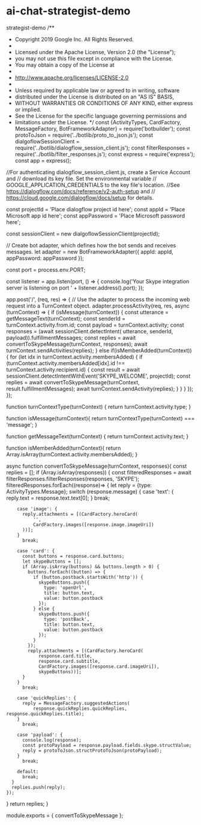 # ai-chat-strategist-demo
strategist-demo
/**
 * Copyright 2019 Google Inc. All Rights Reserved.
 *
 * Licensed under the Apache License, Version 2.0 (the "License");
 * you may not use this file except in compliance with the License.
 * You may obtain a copy of the License at
 *
 *    http://www.apache.org/licenses/LICENSE-2.0
 *
 * Unless required by applicable law or agreed to in writing, software
 * distributed under the License is distributed on an "AS IS" BASIS,
 * WITHOUT WARRANTIES OR CONDITIONS OF ANY KIND, either express or implied.
 * See the License for the specific language governing permissions and
 * limitations under the License.
 */
const {ActivityTypes,
  CardFactory,
  MessageFactory,
  BotFrameworkAdapter} = require('botbuilder');
const protoToJson = require('../botlib/proto_to_json.js');
const dialgoflowSessionClient =
    require('../botlib/dialogflow_session_client.js');
const filterResponses = require('../botlib/filter_responses.js');
const express = require('express');
const app = express();

//For authenticating dialogflow_session_client.js, create a Service Account and
// download its key file. Set the environmental variable
// GOOGLE_APPLICATION_CREDENTIALS to the key file's location.
//See https://dialogflow.com/docs/reference/v2-auth-setup and
// https://cloud.google.com/dialogflow/docs/setup for details.

const projectId = 'Place dialogflow project id here';
const appId = 'Place Microsoft app id here';
const appPassword = 'Place Microsoft password here';

const sessionClient = new dialgoflowSessionClient(projectId);

// Create bot adapter, which defines how the bot sends and receives messages.
let adapter = new BotFrameworkAdapter({
  appId: appId,
  appPassword: appPassword
});

const port = process.env.PORT;

const listener = app.listen(port, () => {
  console.log('Your Skype integration server is listening on port '
      + listener.address().port);
});

app.post('/', (req, res) => {
  // Use the adapter to process the incoming web request into a TurnContext object.
  adapter.processActivity(req, res, async (turnContext) => {
    if (isMessage(turnContext)) {
      const utterance = getMessageText(turnContext);
      const senderId = turnContext.activity.from.id;
      const payload = turnContext.activity;
      const responses = (await sessionClient.detectIntent(
          utterance, senderId, payload)).fulfillmentMessages;
      const replies = await convertToSkypeMessage(turnContext, responses);
      await turnContext.sendActivities(replies);
    } else if(isMemberAdded(turnContext)) {
      for (let idx in turnContext.activity.membersAdded) {
        if (turnContext.activity.membersAdded[idx].id !==
            turnContext.activity.recipient.id) {
          const result = await sessionClient.detectIntentWithEvent('SKYPE_WELCOME',
              projectId);
          const replies = await convertToSkypeMessage(turnContext,
              result.fulfillmentMessages);
          await turnContext.sendActivity(replies);
        }
      }
    }
  });
});

function turnContextType(turnContext) {
  return turnContext.activity.type;
}

function isMessage(turnContext){
  return turnContextType(turnContext) === 'message';
}

function getMessageText(turnContext) {
  return turnContext.activity.text;
}

function isMemberAdded(turnContext){
  return Array.isArray(turnContext.activity.membersAdded);
}

async function convertToSkypeMessage(turnContext, responses){
  const replies = [];
  if (Array.isArray(responses)) {
    const filteredResponses = await filterResponses.filterResponses(responses, 'SKYPE');
    filteredResponses.forEach((response)=> {
      let reply = {type: ActivityTypes.Message};
      switch (response.message) {
        case 'text': {
          reply.text = response.text.text[0];
        }
          break;

        case 'image': {
          reply.attachments = [(CardFactory.heroCard(
              '',
              CardFactory.images([response.image.imageUri])
          ))];
        }
          break;

        case 'card': {
          const buttons = response.card.buttons;
          let skypeButtons = [];
          if (Array.isArray(buttons) && buttons.length > 0) {
            buttons.forEach((button) => {
              if (button.postback.startsWith('http')) {
                skypeButtons.push({
                  type: 'openUrl',
                  title: button.text,
                  value: button.postback
                });
              } else {
                skypeButtons.push({
                  type: 'postBack',
                  title: button.text,
                  value: button.postback
                });
              }
            });
            reply.attachments = [(CardFactory.heroCard(
                response.card.title,
                response.card.subtitle,
                CardFactory.images([response.card.imageUri]),
                skypeButtons))];
          }
        }
          break;

        case 'quickReplies': {
          reply = MessageFactory.suggestedActions(
              response.quickReplies.quickReplies, response.quickReplies.title);
        }
          break;

        case 'payload': {
          console.log(response);
          const protoPayload = response.payload.fields.skype.structValue;
          reply = protoToJson.structProtoToJson(protoPayload);
        }
          break;

        default:
          break;
      }
      replies.push(reply);
    });
  }
  return replies;
}

module.exports = {
  convertToSkypeMessage
};
